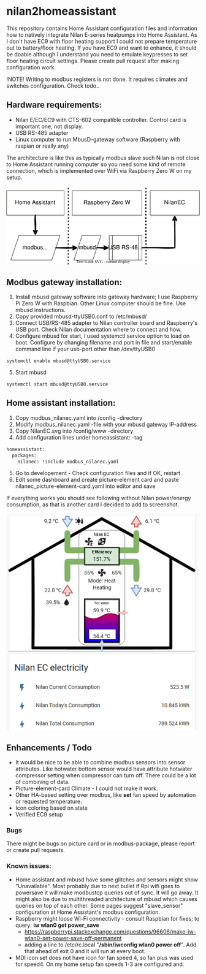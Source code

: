 # nilan2homeassistant

This repository contains Home Assistant configuration files and information how to natively integrate Nilan E-series heatpumps into Home Assistant. As I don't have EC9 with floor heating support I could not prepare temperature out to battery/floor heating. If you have EC9 and want to enhance, it should be doable although I understand you need to emulate keypresses to set floor heating circuit settings. Please create pull request after making configuration work.

!NOTE! Writing to modbus registers is not done. It requires climates and switches configuration. Check todo..

## Hardware requirements:
- Nilan E/EC/EC9 with CTS-602 compatible controller. Control card is important one, not display.
- USB RS-485 adapter
- Linux computer to run MbusD-gateway software (Raspberry with raspian or really any)

The architecture is like this as typically modbus slave such Nilan is not close to Home Assistant running computer so you need some kind of remote connection, which is implemented over WiFi via Raspberry Zero W on my setup.

![Architecture](https://github.com/joriws/nilan2homeassistant/blob/b7b414c79438eca80327e0e055e847442bf7b342/HA-comms.svg)

## Modbus gateway installation:
1. Install mbusd gateway software into gateway hardware; I use Raspberry Pi Zero W with Raspbian. Other Linux computer should be fine. Use mbusd instructions.
2. Copy provided mbusd-ttyUSB0.conf to /etc/mbusd/
3. Connect USB/RS-485 adapter to Nilan controller board and Raspberry's USB port. Check Nilan documentation where to connect and how.
4. Configure mbusd for start, I used systemctl service option to load on boot. Configure by changing filename and port in file and start/enable command line if your usb-port other than /dev/ttyUSB0
```
systemctl enable mbusd@ttyUSB0.service
```
5. Start mbusd
```
systemctl start mbusd@ttyUSB0.service
```

## Home assistant installation:
1. Copy modbus_nilanec.yaml into /config -directory
2. Modify modbus_nilanec.yaml -file with your mbusd gateway IP-address
3. Copy NilanEC.svg into /config/www -directory
4. Add configuration lines under homeassistant: -tag
```
homeassistant:
  packages:
    nilanec: !include modbus_nilanec.yaml
```
5. Go to developement - Check configuration files and if OK, restart
6. Edit some dashboard and create picture-element card and paste nilanec_picture-element-card.yaml into editor and save

If everything works you should see following without Nilan power/energy consumption, as that is another card I decided to add to screenshot.

![Working picture-element-card](https://github.com/joriws/nilan2homeassistant/blob/b7b414c79438eca80327e0e055e847442bf7b342/NilanEC%20example.png)

## Enhancements / Todo

- It would be nice to be able to combine modbus sensors into sensor attributes. Like hotwater bottom sensor would have attribute hotwater compressor setting when compressor can turn off. There could be a lot of combining of data.
- Picture-element-card Climate - I could not make it work.
- Other HA-based setting over modbus, like **set** fan speed by automation or requested temperature.
- Icon coloring based on state
- Verified EC9 setup

### Bugs

There might be bugs on picture card or in modbus-package, please report or create pull requests.

### Known issues:

- Home assistant and mbusd have some glitches and sensors might show "Unavailable". Most probably due to next bullet if Rpi wifi goes to powersave it will make modbustcp queries out of sync. It will go away. It might also be due to multithreaded architecture of mbusd which causes queries on top of each other. Some pages suggest "slave_sensor" configuration at Home Assistant's modbus configuration.
- Raspberry might loose Wi-Fi connectivity - consult Raspbian for fixes; to query: **iw wlan0 get power_save**
  - https://raspberrypi.stackexchange.com/questions/96606/make-iw-wlan0-set-power-save-off-permanent
  - adding a line to /etc/rc.local "**/sbin/iwconfig wlan0 power off**". Add that ahead of exit 0 and it will run at every boot.
- MDI icon set does not have icon for fan speed 4, so fan plus was used for speed4. On my home setup fan speeds 1-3 are configured and.



